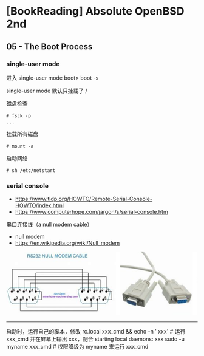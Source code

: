 # [BookReading] Absolute OpenBSD 2nd

## 05 - The Boot Process

### single-user mode

进入 single-user mode
boot> boot -s

single-user mode 默认只挂载了 /

磁盘检查
```
# fsck -p
...
```

挂载所有磁盘
```
# mount -a
```

启动网络
```
# sh /etc/netstart
```

### serial console

* https://www.tldp.org/HOWTO/Remote-Serial-Console-HOWTO/index.html
* https://www.computerhope.com/jargon/s/serial-console.htm

串口连接线（a null modem cable）

* null modem
* https://en.wikipedia.org/wiki/Null_modem

![](2018_11_15_absolute_openbsd_2nd_image_01.png)

----------------------------

启动时，运行自己的脚本，修改 rc.local
xxx_cmd && echo -n ' xxx'         # 运行 xxx_cmd 并在屏幕上输出 xxx，配合 starting local daemons: xxx
sudo -u myname xxx_cmd            # 权限降级为 myname 来运行 xxx_cmd


